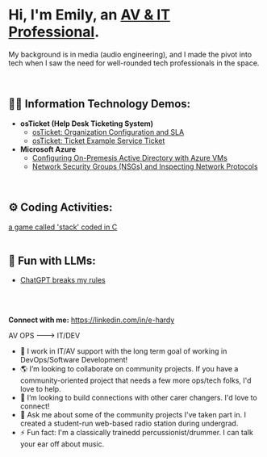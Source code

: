 <h1>Hi, I'm Emily, an <a href="https://linkedin.com/in/e-hardy/">AV & IT Professional</a>.</h1>
<p>My background is in media (audio engineering), and I made the pivot into tech when I saw the need for well-rounded tech professionals in the space.</p>
<br />

<h2>👨‍💻 Information Technology Demos:</h2>

- <b>osTicket (Help Desk Ticketing System)</b>
  - [osTicket: Organization Configuration and SLA](https://github.com/emily-hardy/org-config)
  - [osTicket: Ticket Example Service Ticket](https://github.com/emily-hardy/ticket-servicing)
- <b>Microsoft Azure</b>
  - [Configuring On-Premesis Active Directory with Azure VMs](https://github.com/emily-hardy/configure-ad)
  - [Network Security Groups (NSGs) and Inspecting Network Protocols](https://github.com/emily-hardy/azure-network-protocols)
 <br />
 
 <h2>⚙️ Coding Activities:</h2>
<a href="https://github.com/emily-hardy/Simple-Game-in-C"> a game called 'stack' coded in C </a>
  <br />
  <br />

 <h2>🤖 Fun with LLMs:</h2>
 
- [ChatGPT breaks my rules](https://github.com/emily-hardy/GPT4-o3mini)
<br/>
<br/>


**Connect with me:**
https://linkedin.com/in/e-hardy

AV OPS ---> IT/DEV
- 🌱 I work in IT/AV support with the long term goal of working in DevOps/Software Development!
- 🌎 I’m looking to collaborate on community projects. If you have a community-oriented project that needs a few more ops/tech folks, I'd love to help.
- 🤔 I’m looking to build connections with other carer changers. I'd love to connect!
- 💬 Ask me about some of the community projects I've taken part in. I created a student-run web-based radio station during undergrad.
- ⚡ Fun fact: I'm a classically trainedd percussionist/drummer. I can talk your ear off about music.
